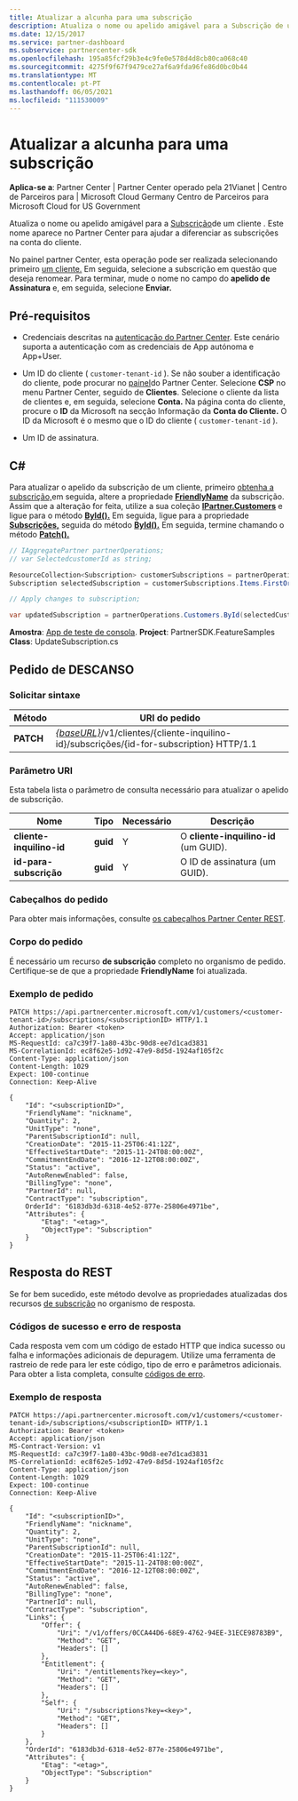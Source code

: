 ```yaml
---
title: Atualizar a alcunha para uma subscrição
description: Atualiza o nome ou apelido amigável para a Subscrição de um cliente.
ms.date: 12/15/2017
ms.service: partner-dashboard
ms.subservice: partnercenter-sdk
ms.openlocfilehash: 195a85fcf29b3e4c9fe0e578d4d8cb80ca068c40
ms.sourcegitcommit: 4275f9f67f9479ce27af6a9fda96fe86d0bc0b44
ms.translationtype: MT
ms.contentlocale: pt-PT
ms.lasthandoff: 06/05/2021
ms.locfileid: "111530009"
---
```

# <a name="update-the-nickname-for-a-subscription"></a>Atualizar a alcunha para uma subscrição

**Aplica-se a**: Partner Center | Partner Center operado pela 21Vianet | Centro de Parceiros para | Microsoft Cloud Germany Centro de Parceiros para Microsoft Cloud for US Government

Atualiza o nome ou apelido amigável para a [Subscrição](subscription-resources.md)de um cliente . Este nome aparece no Partner Center para ajudar a diferenciar as subscrições na conta do cliente.

No painel partner Center, esta operação pode ser realizada selecionando primeiro [um cliente.](get-a-customer-by-name.md) Em seguida, selecione a subscrição em questão que deseja renomear. Para terminar, mude o nome no campo do **apelido de Assinatura** e, em seguida, selecione **Enviar.**

## <a name="prerequisites"></a>Pré-requisitos

- Credenciais descritas na [autenticação do Partner Center](partner-center-authentication.md). Este cenário suporta a autenticação com as credenciais de App autónoma e App+User.

- Um ID do cliente ( `customer-tenant-id` ). Se não souber a identificação do cliente, pode procurar no [painel](https://partner.microsoft.com/dashboard)do Partner Center. Selecione **CSP** no menu Partner Center, seguido de **Clientes**. Selecione o cliente da lista de clientes e, em seguida, selecione **Conta.** Na página conta do cliente, procure o **ID** da Microsoft na secção Informação da **Conta do Cliente.** O ID da Microsoft é o mesmo que o ID do cliente ( `customer-tenant-id` ).

- Um ID de assinatura.

## <a name="c"></a>C\#

Para atualizar o apelido da subscrição de um cliente, primeiro [obtenha a subscrição,](get-a-subscription-by-id.md)em seguida, altere a propriedade [**FriendlyName**](/dotnet/api/microsoft.store.partnercenter.models.subscriptions.subscription.friendlyname) da subscrição. Assim que a alteração for feita, utilize a sua coleção [**IPartner.Customers**](/dotnet/api/microsoft.store.partnercenter.ipartner.customers) e ligue para o método [**ById().**](/dotnet/api/microsoft.store.partnercenter.customers.icustomercollection.byid) Em seguida, ligue para a propriedade [**Subscrições,**](/dotnet/api/microsoft.store.partnercenter.customers.icustomer.subscriptions) seguida do método [**ById().**](/dotnet/api/microsoft.store.partnercenter.subscriptions.isubscriptioncollection.byid) Em seguida, termine chamando o método [**Patch().**](/dotnet/api/microsoft.store.partnercenter.subscriptions.isubscription.patch)

``` csharp
// IAggregatePartner partnerOperations;
// var SelectedcustomerId as string;

ResourceCollection<Subscription> customerSubscriptions = partnerOperations.Customers.ById(selectedCustomerId).Subscriptions.Get();
Subscription selectedSubscription = customerSubscriptions.Items.FirstOrDefault(sub => sub.Status == SubscriptionStatus.Active);

// Apply changes to subscription;

var updatedSubscription = partnerOperations.Customers.ById(selectedCustomerId).Subscriptions.ById(selectedSubscription.Id).Patch(selectedSubscription);
```

**Amostra**: [App de teste de consola](console-test-app.md). **Project**: PartnerSDK.FeatureSamples **Class**: UpdateSubscription.cs

## <a name="rest-request"></a>Pedido de DESCANSO

### <a name="request-syntax"></a>Solicitar sintaxe

| Método    | URI do pedido                                                                                                                |
|-----------|----------------------------------------------------------------------------------------------------------------------------|
| **PATCH** | [*{baseURL}*](partner-center-rest-urls.md)/v1/clientes/{cliente-inquilino-id}/subscrições/{id-for-subscription} HTTP/1.1 |

### <a name="uri-parameter"></a>Parâmetro URI

Esta tabela lista o parâmetro de consulta necessário para atualizar o apelido de subscrição.

| Nome                    | Tipo     | Necessário | Descrição                          |
|-------------------------|----------|----------|--------------------------------------|
| **cliente-inquilino-id**  | **guid** | Y        | O **cliente-inquilino-id** (um GUID). |
| **id-para-subscrição** | **guid** | Y        | O ID de assinatura (um GUID).        |

### <a name="request-headers"></a>Cabeçalhos do pedido

Para obter mais informações, consulte [os cabeçalhos Partner Center REST](headers.md).

### <a name="request-body"></a>Corpo do pedido

É necessário um recurso **de subscrição** completo no organismo de pedido. Certifique-se de que a propriedade **FriendlyName** foi atualizada.

### <a name="request-example"></a>Exemplo de pedido

```http
PATCH https://api.partnercenter.microsoft.com/v1/customers/<customer-tenant-id>/subscriptions/<subscriptionID> HTTP/1.1
Authorization: Bearer <token>
Accept: application/json
MS-RequestId: ca7c39f7-1a80-43bc-90d8-ee7d1cad3831
MS-CorrelationId: ec8f62e5-1d92-47e9-8d5d-1924af105f2c
Content-Type: application/json
Content-Length: 1029
Expect: 100-continue
Connection: Keep-Alive

{
    "Id": "<subscriptionID>",
    "FriendlyName": "nickname",
    "Quantity": 2,
    "UnitType": "none",
    "ParentSubscriptionId": null,
    "CreationDate": "2015-11-25T06:41:12Z",
    "EffectiveStartDate": "2015-11-24T08:00:00Z",
    "CommitmentEndDate": "2016-12-12T08:00:00Z",
    "Status": "active",
    "AutoRenewEnabled": false,
    "BillingType": "none",
    "PartnerId": null,
    "ContractType": "subscription",
    OrderId": "6183db3d-6318-4e52-877e-25806e4971be",
    "Attributes": {
        "Etag": "<etag>",
        "ObjectType": "Subscription"
    }
}
```

## <a name="rest-response"></a>Resposta do REST

Se for bem sucedido, este método devolve as propriedades atualizadas dos recursos [de subscrição](subscription-resources.md) no organismo de resposta.

### <a name="response-success-and-error-codes"></a>Códigos de sucesso e erro de resposta

Cada resposta vem com um código de estado HTTP que indica sucesso ou falha e informações adicionais de depuragem. Utilize uma ferramenta de rastreio de rede para ler este código, tipo de erro e parâmetros adicionais. Para obter a lista completa, consulte [códigos de erro](error-codes.md).

### <a name="response-example"></a>Exemplo de resposta

```http
PATCH https://api.partnercenter.microsoft.com/v1/customers/<customer-tenant-id>/subscriptions/<subscriptionID> HTTP/1.1
Authorization: Bearer <token>
Accept: application/json
MS-Contract-Version: v1
MS-RequestId: ca7c39f7-1a80-43bc-90d8-ee7d1cad3831
MS-CorrelationId: ec8f62e5-1d92-47e9-8d5d-1924af105f2c
Content-Type: application/json
Content-Length: 1029
Expect: 100-continue
Connection: Keep-Alive

{
    "Id": "<subscriptionID>",
    "FriendlyName": "nickname",
    "Quantity": 2,
    "UnitType": "none",
    "ParentSubscriptionId": null,
    "CreationDate": "2015-11-25T06:41:12Z",
    "EffectiveStartDate": "2015-11-24T08:00:00Z",
    "CommitmentEndDate": "2016-12-12T08:00:00Z",
    "Status": "active",
    "AutoRenewEnabled": false,
    "BillingType": "none",
    "PartnerId": null,
    "ContractType": "subscription",
    "Links": {
        "Offer": {
            "Uri": "/v1/offers/0CCA44D6-68E9-4762-94EE-31ECE98783B9",
            "Method": "GET",
            "Headers": []
        },
        "Entitlement": {
            "Uri": "/entitlements?key=<key>",
            "Method": "GET",
            "Headers": []
        },
        "Self": {
            "Uri": "/subscriptions?key=<key>",
            "Method": "GET",
            "Headers": []
        }
    },
    "OrderId": "6183db3d-6318-4e52-877e-25806e4971be",
    "Attributes": {
        "Etag": "<etag>",
        "ObjectType": "Subscription"
    }
}
```
